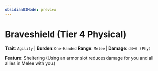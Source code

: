 ```yaml
---
obsidianUIMode: preview
---
```

# Braveshield (Tier 4 Physical)

**Trait**: `Agility` | **Burden**: `One-Handed`
**Range**: `Melee` | **Damage**: `d4+6 (Phy)`

**Feature**: Sheltering (Using an armor slot reduces damage for you and all allies in Melee with you.)
